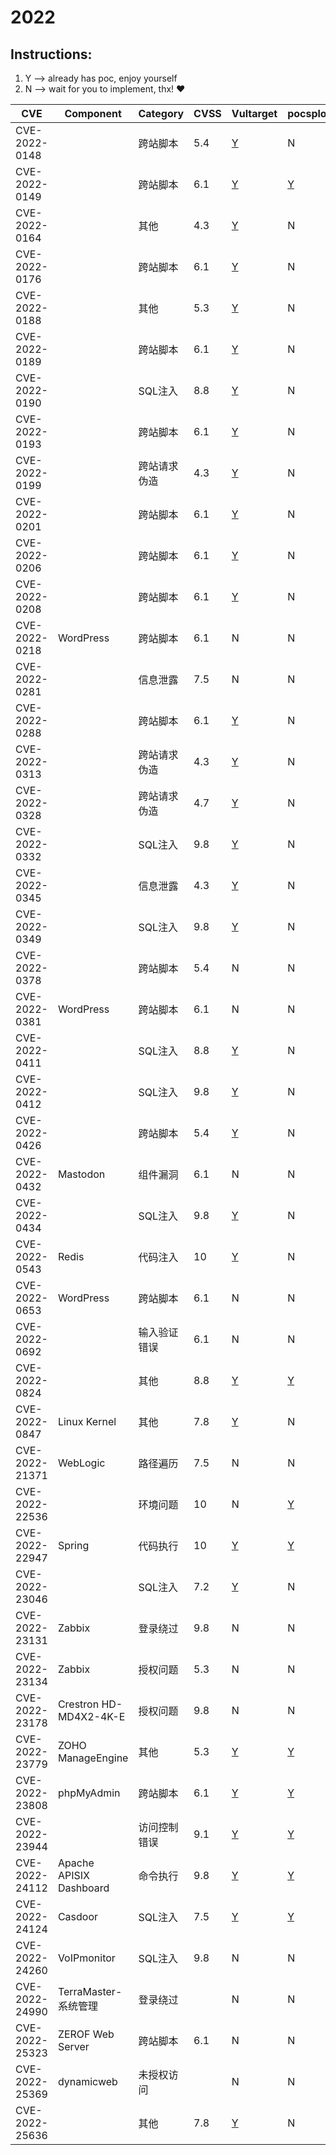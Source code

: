 # 2022

## Instructions:

1. Y --> already has poc, enjoy yourself
2. N --> wait for you to implement, thx! :heart:

| CVE | Component | Category | CVSS | Vultarget | pocsploit | Nuclei | Xray | pocsuite3 | goby | others |
|-----|-----------|----------|------|-----------|-----------|--------|------|-----------|------|--------|
| CVE-2022-0148 |  | 跨站脚本 | 5.4 | [Y](CVE-2022-0148/vultarget/) | N | N | N | N | N | N |
| CVE-2022-0149 |  | 跨站脚本 | 6.1 | [Y](CVE-2022-0149/vultarget/) | [Y](CVE-2022-0149/poc/pocsploit/) | [Y](CVE-2022-0149/poc/nuclei/) | N | N | N | N |
| CVE-2022-0164 |  | 其他 | 4.3 | [Y](CVE-2022-0164/vultarget/) | N | N | N | N | N | N |
| CVE-2022-0176 |  | 跨站脚本 | 6.1 | [Y](CVE-2022-0176/vultarget/) | N | N | N | N | N | N |
| CVE-2022-0188 |  | 其他 | 5.3 | [Y](CVE-2022-0188/vultarget/) | N | N | N | N | N | N |
| CVE-2022-0189 |  | 跨站脚本 | 6.1 | [Y](CVE-2022-0189/vultarget/) | N | N | N | N | N | N |
| CVE-2022-0190 |  | SQL注入 | 8.8 | [Y](CVE-2022-0190/vultarget/) | N | N | N | N | N | N |
| CVE-2022-0193 |  | 跨站脚本 | 6.1 | [Y](CVE-2022-0193/vultarget/) | N | N | N | N | N | N |
| CVE-2022-0199 |  | 跨站请求伪造 | 4.3 | [Y](CVE-2022-0199/vultarget/) | N | N | N | N | N | N |
| CVE-2022-0201 |  | 跨站脚本 | 6.1 | [Y](CVE-2022-0201/vultarget/) | N | N | N | N | N | N |
| CVE-2022-0206 |  | 跨站脚本 | 6.1 | [Y](CVE-2022-0206/vultarget/) | N | N | N | N | N | N |
| CVE-2022-0208 |  | 跨站脚本 | 6.1 | [Y](CVE-2022-0208/vultarget/) | N | N | N | N | N | N |
| CVE-2022-0218 | WordPress | 跨站脚本 | 6.1 | N | N | [Y](CVE-2022-0218/poc/nuclei/) | N | N | N | N |
| CVE-2022-0281 |  | 信息泄露 | 7.5 | N | N | [Y](CVE-2022-0281/poc/nuclei/) | N | N | N | N |
| CVE-2022-0288 |  | 跨站脚本 | 6.1 | [Y](CVE-2022-0288/vultarget/) | N | N | N | N | N | N |
| CVE-2022-0313 |  | 跨站请求伪造 | 4.3 | [Y](CVE-2022-0313/vultarget/) | N | N | N | N | N | N |
| CVE-2022-0328 |  | 跨站请求伪造 | 4.7 | [Y](CVE-2022-0328/vultarget/) | N | N | N | N | N | N |
| CVE-2022-0332 |  | SQL注入 | 9.8 | [Y](CVE-2022-0332/vultarget/) | N | N | N | N | N | N |
| CVE-2022-0345 |  | 信息泄露 | 4.3 | [Y](CVE-2022-0345/vultarget/) | N | N | N | N | N | N |
| CVE-2022-0349 |  | SQL注入 | 9.8 | [Y](CVE-2022-0349/vultarget/) | N | N | N | N | N | N |
| CVE-2022-0378 |  | 跨站脚本 | 5.4 | N | N | [Y](CVE-2022-0378/poc/nuclei/) | N | N | N | N |
| CVE-2022-0381 | WordPress | 跨站脚本 | 6.1 | N | N | [Y](CVE-2022-0381/poc/nuclei/) | N | N | N | N |
| CVE-2022-0411 |  | SQL注入 | 8.8 | [Y](CVE-2022-0411/vultarget/) | N | N | N | N | N | N |
| CVE-2022-0412 |  | SQL注入 | 9.8 | [Y](CVE-2022-0412/vultarget/) | N | N | N | N | N | N |
| CVE-2022-0426 |  | 跨站脚本 | 5.4 | [Y](CVE-2022-0426/vultarget/) | N | N | N | N | N | N |
| CVE-2022-0432 | Mastodon | 组件漏洞 | 6.1 | N | N | [Y](CVE-2022-0432/poc/nuclei/) | N | N | N | N |
| CVE-2022-0434 |  | SQL注入 | 9.8 | [Y](CVE-2022-0434/vultarget/) | N | N | N | N | N | N |
| CVE-2022-0543 | Redis | 代码注入 | 10 | [Y](CVE-2022-0543/vultarget/) | N | N | N | N | N | N |
| CVE-2022-0653 | WordPress | 跨站脚本 | 6.1 | N | N | [Y](CVE-2022-0653/poc/nuclei/) | N | N | N | N |
| CVE-2022-0692 |  | 输入验证错误 | 6.1 | N | N | [Y](CVE-2022-0692/poc/nuclei/) | N | N | N | N |
| CVE-2022-0824 |  | 其他 | 8.8 | [Y](CVE-2022-0824/vultarget/) | [Y](CVE-2022-0824/poc/pocsploit/) | [Y](CVE-2022-0824/poc/nuclei/) | N | N | N | N |
| CVE-2022-0847 | Linux Kernel | 其他 | 7.8 | [Y](CVE-2022-0847/vultarget/) | N | N | N | N | N | [Y](CVE-2022-0847/poc/others/) |
| CVE-2022-21371 | WebLogic | 路径遍历 | 7.5 | N | N | [Y](CVE-2022-21371/poc/nuclei/) | N | N | N | N |
| CVE-2022-22536 |  | 环境问题 | 10 | N | [Y](CVE-2022-22536/poc/pocsploit/) | [Y](CVE-2022-22536/poc/nuclei/) | N | N | N | N |
| CVE-2022-22947 | Spring | 代码执行  | 10 | [Y](CVE-2022-22947/vultarget/) | [Y](CVE-2022-22947/poc/pocsploit/) | [Y](CVE-2022-22947/poc/nuclei/) | N | N | N | N |
| CVE-2022-23046 |  | SQL注入 | 7.2 | [Y](CVE-2022-23046/vultarget/) | N | N | N | N | N | [Y](CVE-2022-23046/poc/others/) |
| CVE-2022-23131 | Zabbix | 登录绕过 | 9.8 | N | N | [Y](CVE-2022-23131/poc/nuclei/) | N | N | N | N |
| CVE-2022-23134 | Zabbix | 授权问题 | 5.3 | N | N | [Y](CVE-2022-23134/poc/nuclei/) | N | N | N | N |
| CVE-2022-23178 | Crestron HD-MD4X2-4K-E | 授权问题 | 9.8 | N | N | [Y](CVE-2022-23178/poc/nuclei/) | N | N | N | [Y](CVE-2022-23178/poc/others/) |
| CVE-2022-23779 | ZOHO ManageEngine | 其他 | 5.3 | [Y](CVE-2022-23779/vultarget/) | [Y](CVE-2022-23779/poc/pocsploit/) | [Y](CVE-2022-23779/poc/nuclei/) | N | N | N | [Y](CVE-2022-23779/poc/others/) |
| CVE-2022-23808 | phpMyAdmin | 跨站脚本 | 6.1 | [Y](CVE-2022-23808/vultarget/) | [Y](CVE-2022-23808/poc/pocsploit/) | [Y](CVE-2022-23808/poc/nuclei/) | N | N | N | [Y](CVE-2022-23808/poc/others/) |
| CVE-2022-23944 |  | 访问控制错误 | 9.1 | [Y](CVE-2022-23944/vultarget/) | [Y](CVE-2022-23944/poc/pocsploit/) | [Y](CVE-2022-23944/poc/nuclei/) | N | N | N | N |
| CVE-2022-24112 | Apache APISIX Dashboard | 命令执行 | 9.8 | [Y](CVE-2022-24112/vultarget/) | [Y](CVE-2022-24112/poc/pocsploit/) | [Y](CVE-2022-24112/poc/nuclei/) | N | N | N | N |
| CVE-2022-24124 | Casdoor | SQL注入 | 7.5 | [Y](CVE-2022-24124/vultarget/) | [Y](CVE-2022-24124/poc/pocsploit/) | [Y](CVE-2022-24124/poc/nuclei/) | N | N | N | N |
| CVE-2022-24260 | VoIPmonitor | SQL注入 | 9.8 | N | N | [Y](CVE-2022-24260/poc/nuclei/) | N | N | N | N |
| CVE-2022-24990 | TerraMaster-系统管理 | 登录绕过 |  | N | N | [Y](CVE-2022-24990/poc/nuclei/) | N | N | N | N |
| CVE-2022-25323 | ZEROF Web Server | 跨站脚本 | 6.1 | N | N | [Y](CVE-2022-25323/poc/nuclei/) | N | N | N | N |
| CVE-2022-25369 | dynamicweb | 未授权访问 |  | N | N | [Y](CVE-2022-25369/poc/nuclei/) | N | N | N | N |
| CVE-2022-25636 |  | 其他 | 7.8 | [Y](CVE-2022-25636/vultarget/) | N | N | N | N | N | [Y](CVE-2022-25636/poc/others/) |
